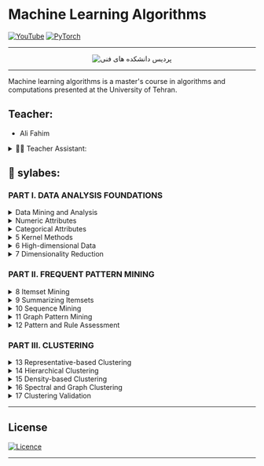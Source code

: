# Machine Learning Algorithms




[![YouTube](https://img.shields.io/badge/YouTube-%23FF0000.svg?style=for-the-badge&logo=YouTube&logoColor=white&)](https://pytorch.org/)
[![PyTorch](https://img.shields.io/badge/PyTorch-%23EE4C2C.svg?style=for-the-badge&logo=PyTorch&logoColor=white)](https://youtube.com)

<hr>
<center>
<img class="site-logo img-responsive" src="https://hidalou.com/wp-content/uploads/2020/09/1516611123-logo-2.png" alt="پردیس دانشکده های فنی" align=center>
</center>

<hr>
Machine learning algorithms is a master's course in algorithms and computations presented at the University of Tehran.

## Teacher:

- Ali Fahim

<details> 
<summary>👨‍🎓 Teacher Assistant:</summary>
 <hr>

- Asef Afsahi (👨‍🍳)
- Hoseine Tavakolian
- Zahra Boriri
- Parsa Hadadian
- Mohammad Jalai
- Mohammad Hatami
</details>

## 📃 sylabes:

### PART I. DATA ANALYSIS FOUNDATIONS

<details> 
<summary>Data Mining and Analysis</summary>
 <hr>

- 1 Data Matrix 
- 2 Attributes 
- 3 Data: Algebraic and Geometric View 
- 4 Data: Probabilistic View 
- 5 Further Reading 
</details>

<details> 
<summary>Numeric Attributes</summary>
 <hr>

- 1 Univariate Analysis 
- 2 Bivariate Analysis 
- 3 Multivariate Analysis 
- 4 Data Normalization 
- 5 Normal Distribution
- 6 Further Reading
</details>


<details> 
<summary>Categorical Attributes</summary>
 <hr>

- 1 Univariate Analysis 
- 2 Bivariate Analysis 
- 3 Multivariate Analysis 
- 4 Data Normalization 
- 5 Normal Distribution
- 6 Further Reading

</details>



<details> 
<summary>5 Kernel Methods</summary>
 <hr>




</details>

<details> 
<summary>6 High-dimensional Data</summary>
 <hr>


</details>

<details> 
<summary>7 Dimensionality Reduction</summary>
 <hr>


</details>


### PART II. FREQUENT PATTERN MINING


</details>

<details> 
<summary>8 Itemset Mining</summary>
 <hr>


</details>



</details>

<details> 
<summary>9 Summarizing Itemsets</summary>
 <hr>


</details>



</details>

<details> 
<summary>10 Sequence Mining</summary>
 <hr>


</details>


</details>

<details> 
<summary>11 Graph Pattern Mining</summary>
 <hr>


</details>


<details> 
<summary>12 Pattern and Rule Assessment</summary>
 <hr>


</details>

### PART III. CLUSTERING


<details> 
<summary>13 Representative-based Clustering</summary>
 <hr>


</details>


<details> 
<summary>14 Hierarchical Clustering</summary>
 <hr>


</details>


<details> 
<summary>15 Density-based Clustering</summary>
 <hr>


</details>

<details> 
<summary>16 Spectral and Graph Clustering</summary>
 <hr>


</details>

<details> 
<summary>
17 Clustering Validation</summary>
 <hr>


</details>




<hr>

## License
[![Licence](https://img.shields.io/github/license/Ileriayo/markdown-badges?style=for-the-badge)](./LICENSE)
<hr>
